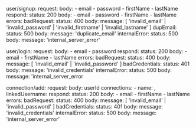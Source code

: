 user/signup:
  request:
    body:
      - email
      - password
      - firstName
      - lastName
  respond:
    status: 200
    body:
      - email
      - password
      - firstName
      - lastName
  errors:
    badRequest:
      status: 400
      body:
        message: [ 'invalid_email' | 'invalid_password' | 'invalid_firstname' | 'invalid_lastname' ]
    dupEmail:
      status: 500
      body:
        message: 'duplicate_email'
    internalError:
      status: 500
      body:
        message: 'internal_server_error'

user/login:
  request:
    body:
      - email
      - password
  respond:
    status: 200
    body:
      - email
      - firstName
      - lastName
  errors:
    badRequest:
      status: 400
      body:
        message: [ 'invalid_email' | 'invalid_password' ]
    badCredentials:
      status: 401
      body:
        message: 'invalid_credentials'
    internalError:
      status: 500
      body:
        message: 'internal_server_error

connection/add:
  request:
    body:
      userId
      connections:
        - name: <string>, linkedUsername: <string>
  respond:
    status: 200
    body:
      - email
      - firstName
      - lastName
  errors:
    badRequest:
      status: 400
      body:
        message: [ 'invalid_email' | 'invalid_password' ]
    badCredentials:
      status: 401
      body:
        message: 'invalid_credentials'
    internalError:
      status: 500
      body:
        message: 'internal_server_error'